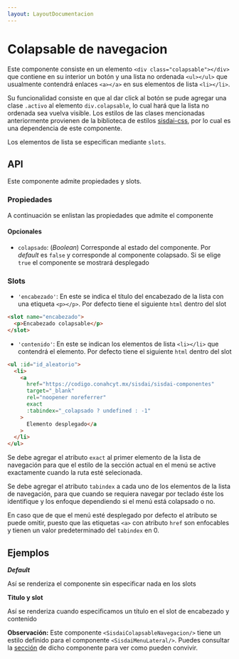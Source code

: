 ```yaml
---
layout: LayoutDocumentacion
---
```


# Colapsable de navegacion

Este componente consiste en un elemento `<div class="colapsable"></div>` que contiene en su interior un botón y una lista no ordenada `<ul></ul>` que usualmente contendrá enlaces `<a></a>` en sus elementos de lista `<li></li>`.

Su funcionalidad consiste en que al dar click al botón se pude agregar una clase `.activo` al elemento `div.colapsable`, lo cual hará que la lista no ordenada sea vuelva visible. Los estilos de las clases mencionadas anteriormente provienen de la biblioteca de estilos [sisdai-css](https://codigo.conahcyt.mx/sisdai/sisdai-css), por lo cual es una dependencia de este componente.

Los elementos de lista se especifican mediante `slots`.

<section id="api">

## API

Este componente admite propiedades y slots.

### Propiedades

A continuación se enlistan las propiedades que admite el componente

#### Opcionales

- `colapsado`: (_Boolean_) Corresponde al estado del componente. Por _default_ es `false` y corresponde al componente colapsado. Si se elige `true` el componente se mostrará desplegado

### Slots

- `'encabezado'`: En este se indica el título del encabezado de la lista con una etiqueta `<p></p>`. Por defecto tiene el siguiente `html` dentro del slot

```html
<slot name="encabezado">
  <p>Encabezado colapsable</p>
</slot>
```

- `'contenido'`: En este se indican los elementos de lista `<li></li>` que contendrá el elemento. Por defecto tiene el siguiente `html` dentro del slot

```html
<ul :id="id_aleatorio">
  <li>
    <a
      href="https://codigo.conahcyt.mx/sisdai/sisdai-componentes"
      target="_blank"
      rel="noopener noreferrer"
      exact
      :tabindex="_colapsado ? undefined : -1"
    >
      Elemento desplegado</a
    >
  </li>
</ul>
```

Se debe agregar el atributo `exact` al primer elemento de la lista de navegación para que el estilo de la sección actual en el menú se active exactamente cuando la ruta esté selecionada.

Se debe agregar el atributo `tabindex` a cada uno de los elementos de la lista de navegación, para que cuando se requiera navegar por teclado éste los identifique y los enfoque dependiendo si el menú está colapsado o no.

En caso que de que el menú esté desplegado por defecto el atributo se puede omitir, puesto que las etiquetas `<a>` con atributo `href` son enfocables y tienen un valor predeterminado del `tabindex` en 0.

</section>

<section id="ejemplos">

## Ejemplos

**_Default_**

Así se renderiza el componente sin especificar nada en los slots

<utils-ejemplo-doc ruta="colapsable-navegacion/default.vue"/>

**Titulo y slot**

Así se renderiza cuando especificamos un título en el slot de encabezado y contenido

<utils-ejemplo-doc ruta="colapsable-navegacion/slot.vue"/>

**Observación:** Este componente `<SisdaiColapsableNavegacion/>` tiene un estilo definido para el componente `<SisdaiMenuLateral/>`. Puedes consultar la [sección](/documentacion/menu-lateral) de dicho componente para ver como pueden convivir.

</section>
